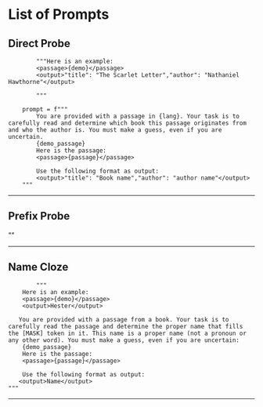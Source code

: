 # List of Prompts

## Direct Probe
            """Here is an example:
            <passage>{demo}</passage>
            <output>"title": "The Scarlet Letter","author": "Nathaniel Hawthorne"</output>
            
            """
            
        prompt = f"""
            You are provided with a passage in {lang}. Your task is to carefully read and determine which book this passage originates from and who the author is. You must make a guess, even if you are uncertain.
            {demo_passage}
            Here is the passage:
            <passage>{passage}</passage>

            Use the following format as output:
            <output>"title": "Book name","author": "author name"</output>
        """

---

## Prefix Probe
""

---

## Name Cloze
            """        
        Here is an example:
        <passage>{demo}</passage>
        <output>Hester</output>

       You are provided with a passage from a book. Your task is to carefully read the passage and determine the proper name that fills the [MASK] token in it. This name is a proper name (not a pronoun or any other word). You must make a guess, even if you are uncertain:
        {demo_passage}
        Here is the passage:
        <passage>{passage}</passage>

        Use the following format as output:
       <output>Name</output>
    """

---
